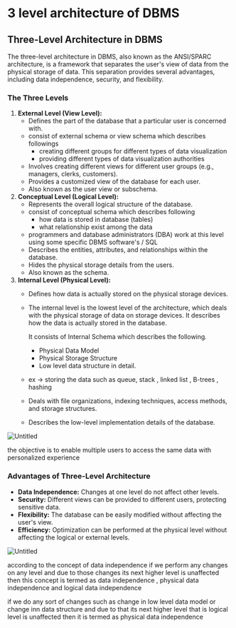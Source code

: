 # 3 level architecture of DBMS

## Three-Level Architecture in DBMS

The three-level architecture in DBMS, also known as the ANSI/SPARC architecture, is a framework that separates the user's view of data from the physical storage of data. This separation provides several advantages, including data independence, security, and flexibility.

### The Three Levels

1. **External Level (View Level):**
    - Defines the part of the database that a particular user is concerned with.
    - consist of external schema or view schema which describes followings
        - creating different groups for different types of data visualization
        - providing different types of data visualization authorities
    - Involves creating different views for different user groups (e.g., managers, clerks, customers).
    - Provides a customized view of the database for each user.
    - Also known as the user view or subschema.
2. **Conceptual Level (Logical Level):**
    - Represents the overall logical structure of the database.
    - consist of conceptual schema which describes following
        - how data is stored in database (tables)
        - what relationship exist among the data
    - programmers and database administrators (DBA) work at this level using some specific DBMS software's / SQL
    - Describes the entities, attributes, and relationships within the database.
    - Hides the physical storage details from the users.
    - Also known as the schema.
3. **Internal Level (Physical Level):**
    - Defines how data is actually stored on the physical storage devices.
    - The internal level is the lowest level of the architecture, which deals with the physical storage of data on storage devices. It describes how the data is actually stored in the database.
        
        It consists of Internal Schema which describes the following.
        
        - Physical Data Model
        - Physical Storage Structure
        - Low level data structure in detail.
    - ex → storing the data such as queue, stack , linked list , B-trees , hashing
    - Deals with file organizations, indexing techniques, access methods, and storage structures.
    - Describes the low-level implementation details of the database.

![Untitled](3%20level%20architecture%20of%20DBMS%205428fae3d3c8459298d3476e92bf01e3/Untitled.jpeg)

the objective is to enable multiple users to access the same data with personalized experience

### Advantages of Three-Level Architecture

- **Data Independence:** Changes at one level do not affect other levels.
- **Security:** Different views can be provided to different users, protecting sensitive data.
- **Flexibility:** The database can be easily modified without affecting the user's view.
- **Efficiency:** Optimization can be performed at the physical level without affecting the logical or external levels.

![Untitled](3%20level%20architecture%20of%20DBMS%205428fae3d3c8459298d3476e92bf01e3/Untitled%201.jpeg)

according to the concept of data independence if we perform any changes on any level and due to those changes its next higher level is unaffected then this concept is termed as data independence , physical data independence and logical data independence

if we do any sort of changes such as change in low level data model or change inn data structure and due to that its next higher level that is logical level is unaffected then it is termed as physical data independence